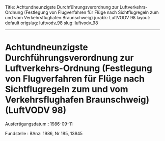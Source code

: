 Title: Achtundneunzigste Durchführungsverordnung zur Luftverkehrs-Ordnung (Festlegung
  von Flugverfahren für Flüge nach Sichtflugregeln zum und vom Verkehrsflughafen Braunschweig)
jurabk: LuftVODV 98
layout: default
origslug: luftvodv_98
slug: luftvodv_98

---

# Achtundneunzigste Durchführungsverordnung zur Luftverkehrs-Ordnung (Festlegung von Flugverfahren für Flüge nach Sichtflugregeln zum und vom Verkehrsflughafen Braunschweig) (LuftVODV 98)

Ausfertigungsdatum
:   1986-09-11

Fundstelle
:   BAnz: 1986, Nr 185, 13945

